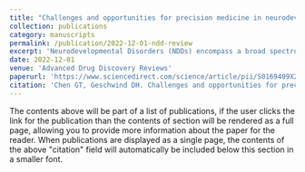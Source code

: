 ```yaml
---
title: "Challenges and opportunities for precision medicine in neurodevelopmental disorders"
collection: publications
category: manuscripts
permalink: /publication/2022-12-01-ndd-review
excerpt: 'Neurodevelopmental Disorders (NDDs) encompass a broad spectrum of disorders, linked because of their origins in brain developmental processes, including diverse conditions across the age span, including autism spectrum disorders (ASD) and schizophrenia (SCZ). Clinical treatment of these disorders has traditionally focused on symptom management, as the severity of developmental disruption varies widely and the precise molecular mechanisms, timing, and progression of these disorders is usually not known.'
date: 2022-12-01
venue: 'Advanced Drug Discovery Reviews'
paperurl: 'https://www.sciencedirect.com/science/article/pii/S0169409X22004549'
citation: 'Chen GT, Geschwind DH. Challenges and opportunities for precision medicine in neurodevelopmental disorders. Adv Drug Deliv Rev. 2022;191:114564. '
---
```


The contents above will be part of a list of publications, if the user clicks the link for the publication than the contents of section will be rendered as a full page, allowing you to provide more information about the paper for the reader. When publications are displayed as a single page, the contents of the above "citation" field will automatically be included below this section in a smaller font.
